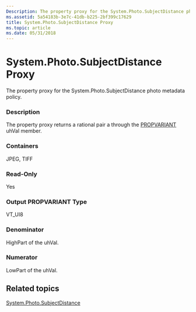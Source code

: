 ```yaml
---
Description: The property proxy for the System.Photo.SubjectDistance photo metadata policy.
ms.assetid: 5a54183b-3e7c-41db-b225-2bf399c17629
title: System.Photo.SubjectDistance Proxy
ms.topic: article
ms.date: 05/31/2018
---
```


# System.Photo.SubjectDistance Proxy

The property proxy for the System.Photo.SubjectDistance photo metadata policy.

### Description

The property proxy returns a rational pair a through the [PROPVARIANT](https://msdn.microsoft.com/library/Aa380072(VS.85).aspx) uhVal member.

### Containers

JPEG, TIFF

### Read-Only

Yes

### Output PROPVARIANT Type

VT\_UI8

### Denominator

HighPart of the uhVal.

### Numerator

LowPart of the uhVal.

## Related topics

<dl> <dt>

[System.Photo.SubjectDistance](https://msdn.microsoft.com/library/bb787273(VS.85).aspx)
</dt> </dl>

 

 



